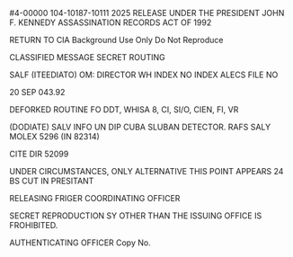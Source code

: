 #4-00000
104-10187-10111 2025 RELEASE UNDER THE PRESIDENT JOHN F. KENNEDY ASSASSINATION RECORDS ACT OF 1992

RETURN TO CIA
Background Use Only
Do Not Reproduce

CLASSIFIED MESSAGE
SECRET
ROUTING

SALF (ITEEDIATO)
OM: DIRECTOR
WH
INDEX
NO INDEX
ALECS FILE NO

20 SEP 043.92

DEFORKED
ROUTINE
FO DDT, WHISA 8, CI, SI/O, CIEN, FI, VR

(DODIATE) SALV
INFO
UN DIP CUBA SLUBAN DETECTOR.
RAFS SALY MOLEX 5296 (IN 82314)

CITE DIR
52099

UNDER CIRCUMSTANCES, ONLY ALTERNATIVE THIS POINT APPEARS
24
BS CUT IN PRESITANT

RELEASING FRIGER
COORDINATING OFFICER

SECRET
REPRODUCTION SY OTHER THAN THE ISSUING OFFICE IS FROHIBITED.

AUTHENTICATING
OFFICER
Copy No.
